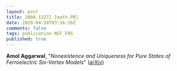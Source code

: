 ```yaml
---
layout: post
title: 2004.13272 [math.PR]
date: 2020-04-28T03:56:16Z
comments: false
tags: publication NSF_FRG
published: true
---
```


<b>Amol Aggarwal</b>, "<i>Nonexistence and Uniqueness for Pure States of Ferroelectric Six-Vertex  Models</i>" ([arXiv](http://arxiv.org/abs/2004.13272v1))
